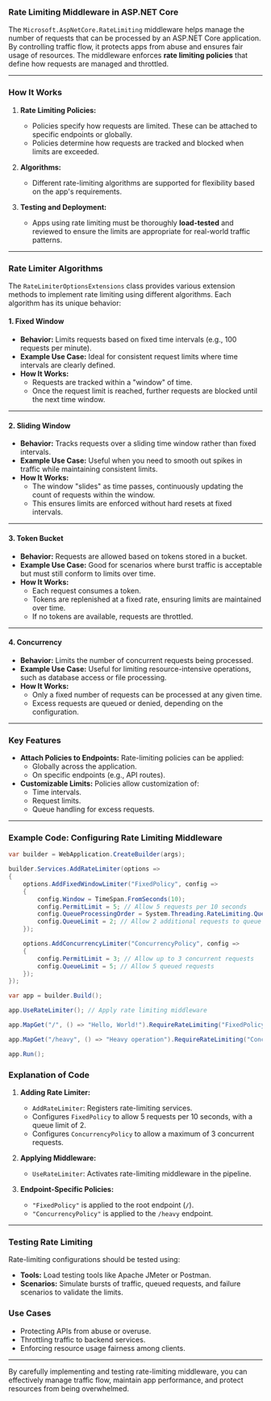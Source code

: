 ### **Rate Limiting Middleware in ASP.NET Core**

The `Microsoft.AspNetCore.RateLimiting` middleware helps manage the number of requests that can be processed by an ASP.NET Core application. By controlling traffic flow, it protects apps from abuse and ensures fair usage of resources. The middleware enforces **rate limiting policies** that define how requests are managed and throttled.

---

### **How It Works**
1. **Rate Limiting Policies:** 
   - Policies specify how requests are limited. These can be attached to specific endpoints or globally.
   - Policies determine how requests are tracked and blocked when limits are exceeded.

2. **Algorithms:** 
   - Different rate-limiting algorithms are supported for flexibility based on the app's requirements.

3. **Testing and Deployment:** 
   - Apps using rate limiting must be thoroughly **load-tested** and reviewed to ensure the limits are appropriate for real-world traffic patterns.

---

### **Rate Limiter Algorithms**
The `RateLimiterOptionsExtensions` class provides various extension methods to implement rate limiting using different algorithms. Each algorithm has its unique behavior:

#### 1. **Fixed Window**
   - **Behavior:** Limits requests based on fixed time intervals (e.g., 100 requests per minute).
   - **Example Use Case:** Ideal for consistent request limits where time intervals are clearly defined.
   - **How It Works:** 
     - Requests are tracked within a "window" of time.
     - Once the request limit is reached, further requests are blocked until the next time window.

---

#### 2. **Sliding Window**
   - **Behavior:** Tracks requests over a sliding time window rather than fixed intervals.
   - **Example Use Case:** Useful when you need to smooth out spikes in traffic while maintaining consistent limits.
   - **How It Works:** 
     - The window "slides" as time passes, continuously updating the count of requests within the window.
     - This ensures limits are enforced without hard resets at fixed intervals.

---

#### 3. **Token Bucket**
   - **Behavior:** Requests are allowed based on tokens stored in a bucket.
   - **Example Use Case:** Good for scenarios where burst traffic is acceptable but must still conform to limits over time.
   - **How It Works:** 
     - Each request consumes a token.
     - Tokens are replenished at a fixed rate, ensuring limits are maintained over time.
     - If no tokens are available, requests are throttled.

---

#### 4. **Concurrency**
   - **Behavior:** Limits the number of concurrent requests being processed.
   - **Example Use Case:** Useful for limiting resource-intensive operations, such as database access or file processing.
   - **How It Works:** 
     - Only a fixed number of requests can be processed at any given time.
     - Excess requests are queued or denied, depending on the configuration.

---

### **Key Features**
- **Attach Policies to Endpoints:** Rate-limiting policies can be applied:
  - Globally across the application.
  - On specific endpoints (e.g., API routes).
- **Customizable Limits:** Policies allow customization of:
  - Time intervals.
  - Request limits.
  - Queue handling for excess requests.

---

### **Example Code: Configuring Rate Limiting Middleware**

```csharp
var builder = WebApplication.CreateBuilder(args);

builder.Services.AddRateLimiter(options =>
{
    options.AddFixedWindowLimiter("FixedPolicy", config =>
    {
        config.Window = TimeSpan.FromSeconds(10);
        config.PermitLimit = 5; // Allow 5 requests per 10 seconds
        config.QueueProcessingOrder = System.Threading.RateLimiting.QueueProcessingOrder.OldestFirst;
        config.QueueLimit = 2; // Allow 2 additional requests to queue
    });

    options.AddConcurrencyLimiter("ConcurrencyPolicy", config =>
    {
        config.PermitLimit = 3; // Allow up to 3 concurrent requests
        config.QueueLimit = 5; // Allow 5 queued requests
    });
});

var app = builder.Build();

app.UseRateLimiter(); // Apply rate limiting middleware

app.MapGet("/", () => "Hello, World!").RequireRateLimiting("FixedPolicy");

app.MapGet("/heavy", () => "Heavy operation").RequireRateLimiting("ConcurrencyPolicy");

app.Run();
```

### **Explanation of Code**
1. **Adding Rate Limiter:**
   - `AddRateLimiter`: Registers rate-limiting services.
   - Configures `FixedPolicy` to allow 5 requests per 10 seconds, with a queue limit of 2.
   - Configures `ConcurrencyPolicy` to allow a maximum of 3 concurrent requests.

2. **Applying Middleware:**
   - `UseRateLimiter`: Activates rate-limiting middleware in the pipeline.

3. **Endpoint-Specific Policies:**
   - `"FixedPolicy"` is applied to the root endpoint (`/`).
   - `"ConcurrencyPolicy"` is applied to the `/heavy` endpoint.

---

### **Testing Rate Limiting**
Rate-limiting configurations should be tested using:
- **Tools:** Load testing tools like Apache JMeter or Postman.
- **Scenarios:** Simulate bursts of traffic, queued requests, and failure scenarios to validate the limits.

### **Use Cases**
- Protecting APIs from abuse or overuse.
- Throttling traffic to backend services.
- Enforcing resource usage fairness among clients.

--- 

By carefully implementing and testing rate-limiting middleware, you can effectively manage traffic flow, maintain app performance, and protect resources from being overwhelmed.